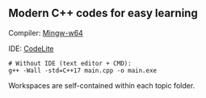 ## Modern C++ codes for easy learning

Compiler: [Mingw-w64](http://mingw-w64.org/doku.php)

IDE: [CodeLite](https://codelite.org/)

```
# Without IDE (text editor + CMD):
g++ -Wall -std=C++17 main.cpp -o main.exe
```

Workspaces are self-contained within each topic folder.



